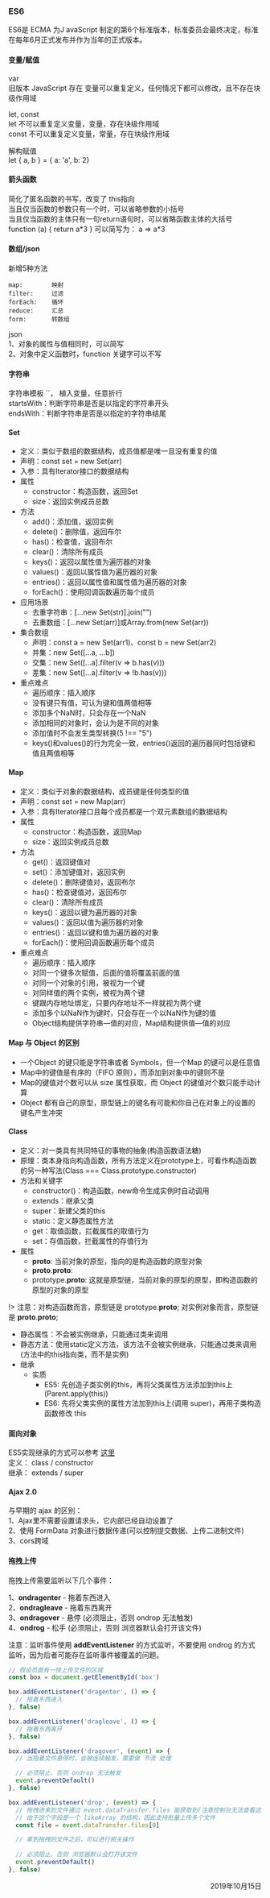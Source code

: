 ### ES6
ES6是 ECMA 为J avaScript 制定的第6个标准版本，标准委员会最终决定，标准在每年6月正式发布并作为当年的正式版本。

#### 变量/赋值
var  
旧版本 JavaScript 存在 变量可以重复定义，任何情况下都可以修改，且不存在块级作用域  

let, const  
let   不可以重复定义变量，变量，存在块级作用域  
const 不可以重复定义变量，常量，存在块级作用域  


解构赋值  
let { a, b } = { a: 'a', b: 2}  

#### 箭头函数
简化了匿名函数的书写，改变了 this指向  
当且仅当函数的参数只有一个时，可以省略参数的小括号  
当且仅当函数的主体只有一句return语句时，可以省略函数主体的大括号  
function (a) { return a\*3 } 可以简写为： a => a*3  

#### 数组/json
新增5种方法

    map:        映射
    filter:     过滤
    forEach:    循环
    reduce:     汇总
    form:       转数组


json  
1、对象的属性与值相同时，可以简写  
2、对象中定义函数时，function 关键字可以不写  
  

#### 字符串
字符串模板 ``， 植入变量，任意折行    
startsWith：判断字符串是否是以指定的字符串开头  
endsWith：判断字符串是否是以指定的字符串结尾 

#### Set
* 定义：类似于数组的数据结构，成员值都是唯一且没有重复的值
* 声明：const set = new Set(arr)
* 入参：具有Iterator接口的数据结构
* 属性
  * constructor：构造函数，返回Set
  * size：返回实例成员总数
* 方法
  * add()：添加值，返回实例
  * delete()：删除值，返回布尔
  * has()：检查值，返回布尔
  * clear()：清除所有成员
  * keys()：返回以属性值为遍历器的对象
  * values()：返回以属性值为遍历器的对象
  * entries()：返回以属性值和属性值为遍历器的对象
  * forEach()：使用回调函数遍历每个成员
* 应用场景
  * 去重字符串：[...new Set(str)].join("")
  * 去重数组：[...new Set(arr)]或Array.from(new Set(arr))
* 集合数组
  * 声明：const a = new Set(arr1)、const b = new Set(arr2)
  * 并集：new Set([...a, ...b])
  * 交集：new Set([...a].filter(v => b.has(v)))
  * 差集：new Set([...a].filter(v => !b.has(v)))
* 重点难点
  * 遍历顺序：插入顺序
  * 没有键只有值，可认为键和值两值相等
  * 添加多个NaN时，只会存在一个NaN
  * 添加相同的对象时，会认为是不同的对象
  * 添加值时不会发生类型转换(5 !== "5")
  * keys()和values()的行为完全一致，entries()返回的遍历器同时包括键和值且两值相等

#### Map
* 定义：类似于对象的数据结构，成员键是任何类型的值
* 声明：const set = new Map(arr)
* 入参：具有Iterator接口且每个成员都是一个双元素数组的数据结构
* 属性
  * constructor：构造函数，返回Map
  * size：返回实例成员总数
* 方法
  * get()：返回键值对
  * set()：添加键值对，返回实例
  * delete()：删除键值对，返回布尔
  * has()：检查键值对，返回布尔
  * clear()：清除所有成员
  * keys()：返回以键为遍历器的对象
  * values()：返回以值为遍历器的对象
  * entries()：返回以键和值为遍历器的对象
  * forEach()：使用回调函数遍历每个成员
* 重点难点
  * 遍历顺序：插入顺序
  * 对同一个键多次赋值，后面的值将覆盖前面的值
  * 对同一个对象的引用，被视为一个键
  * 对同样值的两个实例，被视为两个键
  * 键跟内存地址绑定，只要内存地址不一样就视为两个键
  * 添加多个以NaN作为键时，只会存在一个以NaN作为键的值
  * Object结构提供字符串—值的对应，Map结构提供值—值的对应

#### Map 与 Object 的区别
  * 一个Object 的键只能是字符串或者 Symbols，但一个Map 的键可以是任意值
  * Map中的键值是有序的（FIFO 原则），而添加到对象中的键则不是
  * Map的键值对个数可以从 size 属性获取，而 Object 的键值对个数只能手动计算
  * Object 都有自己的原型，原型链上的键名有可能和你自己在对象上的设置的键名产生冲突

#### Class
* 定义：对一类具有共同特征的事物的抽象(构造函数语法糖)
* 原理：类本身指向构造函数，所有方法定义在prototype上，可看作构造函数的另一种写法(Class === Class.prototype.constructor)
* 方法和关键字
  * constructor()：构造函数，new命令生成实例时自动调用
  * extends：继承父类
  * super：新建父类的this
  * static：定义静态属性方法
  * get：取值函数，拦截属性的取值行为
  * set：存值函数，拦截属性的存值行为
* 属性
  * __proto__: 当前对象的原型，指向的是构造函数的原型对象
  * __proto__.__proto__: 
  * prototype.__proto__: 这就是原型链，当前对象的原型的原型，即构造函数的原型的对象的原型

!> 注意：对构造函数而言，原型链是 prototype.__proto__; 对实例对象而言，原型链是 __proto__.__proto__;

* 静态属性：不会被实例继承，只能通过类来调用
* 静态方法：使用static定义方法，该方法不会被实例继承，只能通过类来调用(方法中的this指向类，而不是实例)
* 继承
  * 实质
    * ES5: 先创造子类实例的this，再将父类属性方法添加到this上(Parent.apply(this))
    * ES6: 先将父类实例的属性方法加到this上(调用 super)，再用子类构造函数修改 this

#### 面向对象
ES5实现继承的方式可以参考 [这里](/base/js/inherit)  
定义： class / constructor  
继承： extends / super  


#### Ajax 2.0
与早期的 ajax 的区别：  
1、Ajax里不需要设置请求头，它内部已经自动设置了  
2、使用 FormData 对象进行数据传递(可以控制提交数据、上传二进制文件)   
3、cors跨域  


#### 拖拽上传
拖拽上传需要监听以下几个事件：   

1、**ondragenter** - 拖着东西进入  
2、**ondragleave** - 拖着东西离开  
3、**ondragover**  - 悬停  (必须阻止，否则 ondrop 无法触发)  
4、**ondrog**      - 松手  (必须阻止，否则 浏览器默认会打开该文件)  

注意：监听事件使用 **addEventListener** 的方式监听，不要使用 ondrog 的方式监听，因为后者可能存在监听事件被覆盖的问题。
```javascript
// 假设页面有一快上传文件的区域
const box = document.getElementById('box')

box.addEventListener('dragenter', () => {
  // 拖着东西进入 
}, false)

box.addEventListener('dragleave', () => {
  // 拖着东西离开  
}, false)

box.addEventListener('dragover', (event) => {
  // 当拖着文件悬停时，会被连续触发，需要做 节流 处理

  // 必须阻止，否则 ondrop 无法触发
  event.preventDefault()
}, false)

box.addEventListener('drop', (event) => {
  // 拖拽进来的文件通过 event.dataTransfer.files 能获取到(注意控制台无法查看这些数据)
  // 由于这个字段是一个 likeArray 的结构，因此支持批量上传多个文件
  const file = event.dataTransfer.files[0]

  // 拿到拖拽的文件之后，可以进行相关操作
  
  // 必须阻止，否则 浏览器默认会打开该文件
  event.preventDefault()
}, false)
```



<p align="right"> 2019年10月15日 </p>